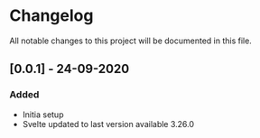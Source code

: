 # Changelog

All notable changes to this project will be documented in this file.

## [0.0.1] - 24-09-2020

### Added

- Initia setup
- Svelte updated to last version available 3.26.0
